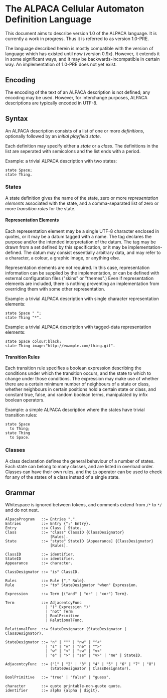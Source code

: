 The ALPACA Cellular Automaton Definition Language
=================================================

This document aims to describe version 1.0 of the ALPACA language.
It is currently a work in progress.  Thus it is referred to as version
1.0-PRE.

The language described herein is mostly compatible with the version
of language which has existed until now (version 0.9x).  However, it
extends it in some significant ways, and it may be backwards-incompatible
in certain way.  An implementation of 1.0-PRE does not yet exist.

Encoding
--------

The encoding of the text of an ALPACA description is not defined; any
encoding may be used.  However, for interchange purposes, ALPACA
descriptions are typically encoded in UTF-8.

Syntax
------

An ALPACA description consists of a list of one or more _definitions_,
optionally followed by an _initial playfield state_.

Each definition may specify either a _state_ or a _class_.  The definitions
in the list are seperated with semicolons and the list ends with a period.

Example: a trivial ALPACA description with two states:

    state Space;
    state Thing.

### States ###

A state definition gives the name of the state, zero or more _representation
elements_ associated with the state, and a comma-separated list of zero or
more _transition rules_ for the state.

#### Representation Elements ####

Each representation element may be a single UTF-8 character enclosed in
quotes, or it may be a datum tagged with a name.  The tag declares the
purpose and/or the intended interpretation of the datum.  The tag may be
drawn from a set defined by this specification, or it may be
implementation-defined.  The datum may consist essentially arbitrary data,
and may refer to a character, a colour, a graphic image, or anything else.

Representation elements are not required.  In this case, representation
information can be supplied by the implementation, or can be defined with
external configuration files ("skins" or "themes".)  Even if representation
elements are included, there is nothing preventing an implementation from
overriding them with some other representation.

Example: a trivial ALPACA description with single character representation
elements:

    state Space " ";
    state Thing "*".

Example: a trivial ALPACA description with tagged-data representation
elements:

    state Space colour:black;
    state Thing image:"http://example.com/thing.gif".

#### Transition Rules ####

Each transition rule specifies a boolean expression describing the
conditions under which the transition occurs, and the state to which to
change under those conditions.  The expression may make use of whether
there are a certain minimum number of neighbours of a state or class,
whether neighbours in certain positions hold a certain state or class,
and constant true, false, and random boolean terms, manipulated by infix
boolean operators.

Example: a simple ALPACA description where the states have trivial
transition rules:

    state Space
      to Thing;
    state Thing
      to Space.

### Classes ###

A class declaration defines the general behaviour of a number of states.
Each state can belong to many classes, and are listed in overload order.
Classes can have their own rules, and the `is` operator can be used to
check for any of the states of a class instead of a single state.

Grammar
-------

Whitespace is ignored between tokens, and comments extend from
`/*` to `*/` and do not nest.

    AlpacaProgram   ::= Entries ".".
    Entries         ::= Entry {";" Entry}.
    Entry           ::= Class | State.
    Class           ::= "class" ClassID {ClassDesignator}
                        [Rules].
    State           ::= "state" StateID [Appearance] {ClassDesignator}
                        [Rules].

    ClassID         ::= identifier.
    StateID         ::= identifier.
    Appearance      ::= character.

    ClassDesignator ::= "is" ClassID.

    Rules           ::= Rule {"," Rule}.
    Rule            ::= "to" StateDesignator "when" Expression.

    Expression      ::= Term {("and" | "or" | "xor") Term}.

    Term            ::= AdjacentcyFunc
                      | "(" Expression ")"
                      | "not" Term
                      | BoolPrimitive
                      | RelationalFunc.

    RelationalFunc  ::= StateDesignator (StateDesignator | ClassDesignator).

    StateDesignator ::= "n" | "^" | "nw" | "^<"
                      | "s" | "v" | "ne" | "^>"
                      | "w" | "<" | "sw" | "v<"
                      | "e" | ">" | "se" | "v>" | "me" | StateID.

    AdjacentcyFunc  ::= ("1" | "2" | "3" | "4" | "5" | "6" | "7" | "8")
                        (StateDesignator | ClassDesignator).

    BoolPrimitive   ::= "true" | "false" | "guess".

    character       ::= quote printable-non-quote quote.
    identifier      ::= alpha {alpha | digit}.
